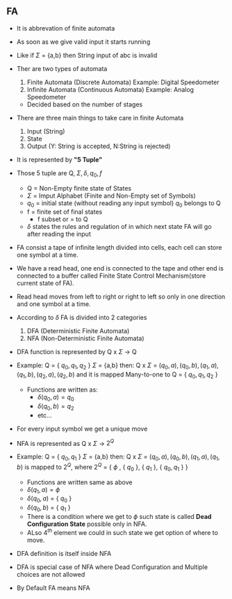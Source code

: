 ## FA

- It is abbrevation of finite automata
- As soon as we give valid input it starts running
- Like if $\Sigma$ = {a,b} then String input of abc is invalid

- Ther are two types of automata
    1. Finite Automata (Discrete Automata) Example: Digital Speedometer
    2. Infinite Automata (Continuous Automata) Example: Analog Speedometer
    - Decided based on the number of stages

- There are three main things to take care in finite Automata
    1. Input (String)
    2. State
    3. Output (Y: String is accepted, N:String is rejected)

- It is represented by **"5 Tuple"**
- Those 5 tuple are Q, $\Sigma,\delta,q_{0},f$
    - Q = Non-Empty finite state of States
    - $\Sigma$ = Imput Alphabet (Finite and Non-Empty set of Symbols)
    - $q_{0}$ = initial state (without reading any input symbol) $q_{0}$ belongs to Q
    - f = finite set of final states
        - f subset or = to Q
    - $\delta$ states the rules and regulation of in which next state FA will go after reading the input

- FA consist a tape of infinite length divided into cells, each cell can store one symbol at a time.
- We have a read head, one end is connected to the tape and other end is connected to a buffer called Finite State Control Mechanism(store current state of FA).
- Read head moves from left to right or right to left so only in one direction and one symbol at a time.

- According to $\delta$ FA is divided into 2 categories
    1. DFA (Deterministic Finite Automata)
    2. NFA (Non-Deterministic Finite Automata)

- DFA function is represented by Q x $\Sigma$ -> Q
- Example: Q = { $q_{0}, q_{1}, q_{2}$ }
           $\Sigma$ = {a,b}
    then: 
    Q x $\Sigma$ = ${ (q_{0},a), (q_{0},b), (q_{1},a), (q_{1},b), (q_{2},a), (q_{2},b) }$
    and it is mapped Many-to-one to Q = { $q_{0},q_{1},q_{2}$ }

    - Functions are written as:
        - $\delta(q_{0},a) = q_{0}$
        - $\delta(q_{0},b) = q_{2}$
        - etc...

- For every input symbol we get a unique move

- NFA is represented as Q x $\Sigma$ -> $2^{Q}$
- Example: Q = { $q_{0}, q_{1}$ }
           $\Sigma$ = {a,b}
    then:
        Q x $\Sigma$ =  ${ (q_{0},a), (q_{0},b), (q_{1},a), (q_{1},b) }$ is mapped to $2^{Q}$, where
        $2^{Q}$ = { $\phi$ , { $q_{0}$ }, { $q_{1}$ }, { $q_{0},q_{1}$ } }

    - Functions are written same as above
    - $\delta(q_{1},a) = \phi$
    - $\delta(q_{0},a)$ = { $q_{0}$ }
    - $\delta(q_{0},b)$ = { $q_{1}$ }
    - There is a condition where we get to $\phi$ such state is called **Dead Configuration State** possible only in NFA.
    - ALso $4^{th}$ element we could in such state we get option of where to move.

- DFA definition is itself inside NFA
- DFA is special case of NFA where Dead Configuration and Multiple choices are not allowed
- By Default FA means NFA
